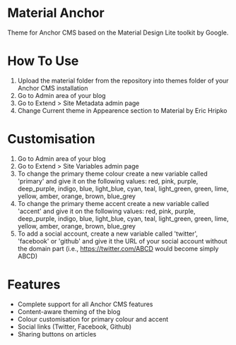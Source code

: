 Material Anchor
=============

Theme for Anchor CMS based on the Material Design Lite toolkit by Google.

How To Use
=============
1. Upload the material folder from the repository into themes folder of your Anchor CMS installation
2. Go to Admin area of your blog
3. Go to Extend > Site Metadata admin page
4. Change Current theme in Appearence section to Material by Eric Hripko

Customisation
=============
1. Go to Admin area of your blog
2. Go to Extend > Site Variables admin page
3. To change the primary theme colour create a new variable called 'primary' and give it on the following values: red, pink, purple, deep_purple, indigo, blue, light_blue, cyan, teal, light_green, green, lime, yellow, amber, orange, brown, blue_grey
4. To change the primary theme accent create a new variable called 'accent' and give it on the following values: red, pink, purple, deep_purple, indigo, blue, light_blue, cyan, teal, light_green, green, lime, yellow, amber, orange, brown, blue_grey
5. To add a social account, create a new variable called 'twitter', 'facebook' or 'github' and give it the URL of your social account without the domain part (i.e., https://twitter.com/ABCD would become simply ABCD) 

Features
=============
* Complete support for all Anchor CMS features
* Content-aware theming of the blog
* Colour customisation for primary colour and accent
* Social links (Twitter, Facebook, Github)
* Sharing buttons on articles
